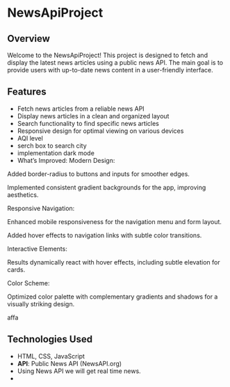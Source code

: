 # NewsApiProject

## Overview

Welcome to the NewsApiProject! This project is designed to fetch and display the latest news articles using a public news API. 
The main goal is to provide users with up-to-date news content in a user-friendly interface.

## Features

- Fetch news articles from a reliable news API
- Display news articles in a clean and organized layout
- Search functionality to find specific news articles
- Responsive design for optimal viewing on various devices
- AQI level
- serch box to search city
- implementation dark mode
- What’s Improved:
Modern Design:

Added border-radius to buttons and inputs for smoother edges.

Implemented consistent gradient backgrounds for the app, improving aesthetics.

Responsive Navigation:

Enhanced mobile responsiveness for the navigation menu and form layout.

Added hover effects to navigation links with subtle color transitions.

Interactive Elements:

Results dynamically react with hover effects, including subtle elevation for cards.

Color Scheme:

Optimized color palette with complementary gradients and shadows for a visually striking design.


affa
## Technologies Used

- HTML, CSS, JavaScript
- **API**: Public News API (NewsAPI.org)
- Using News API we will get real time news.
- 

